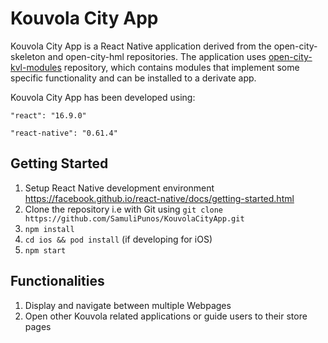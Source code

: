 # Kouvola City App

Kouvola City App is a React Native application derived from the open-city-skeleton and open-city-hml repositories. The application uses [open-city-kvl-modules](https://github.com/SamuliPunos/open-city-kvl-modules) repository, which contains modules that implement some specific functionality and can be installed to a derivate app.

Kouvola City App has been developed using:

`"react": "16.9.0"`

`"react-native": "0.61.4"`

## Getting Started

1. Setup React Native development environment https://facebook.github.io/react-native/docs/getting-started.html
2. Clone the repository i.e with Git using `git clone https://github.com/SamuliPunos/KouvolaCityApp.git`
3. `npm install`
4. `cd ios && pod install` (if developing for iOS)
5. `npm start`

## Functionalities

1. Display and navigate between multiple Webpages
2. Open other Kouvola related applications or guide users to their store pages
